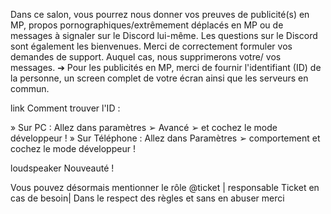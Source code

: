 Dans ce salon, vous pourrez nous donner vos preuves de publicité(s) en MP, propos pornographiques/extrêmement déplacés en MP ou de messages à signaler sur le Discord lui-même. Les questions sur le Discord sont également les bienvenues.
Merci de correctement formuler vos demandes de support. Auquel cas, nous supprimerons votre/ vos messages.
➔ Pour les publicités en MP, merci de fournir l'identifiant (ID) de la personne, un screen complet de votre écran ainsi que les serveurs en commun.

link  Comment trouver l'ID :

» Sur PC : Allez dans paramètres ➢ Avancé ➢ et cochez le mode développeur !
» Sur Téléphone : Allez dans Paramètres ➢ comportement et cochez le mode développeur !

loudspeaker  Nouveauté !

Vous pouvez désormais mentionner le rôle @ticket | responsable Ticket  en cas de besoin| Dans le respect des règles et sans en abuser merci 
